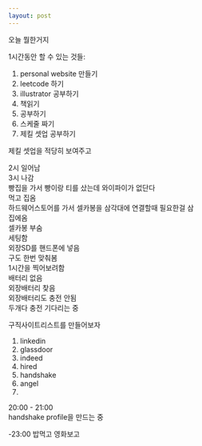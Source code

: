 ```yaml
---
layout: post
---
```


오늘 뭘한거지

1시간동안 할 수 있는 것들:
1. personal website 만들기
2. leetcode 하기
3. illustrator 공부하기
4. 책읽기
5. 공부하기
6. 스케줄 짜기
7. 제킬 셋업 공부하기

제킬 셋업을 적당히 보여주고


2시 일어남  
3시 나감  
빵집을 가서 빵이랑 티를 샀는데 와이파이가 없단다  
먹고 집옴  
하드웨어스토어를 가서 셀카봉을 삼각대에 연결할때 필요한걸 삼  
집에옴  
셀카봉 부숨  
세팅함  
외장SD를 핸드폰에 넣음  
구도 한번 맞춰봄  
1시간을 찍어보려함  
배터리 없음  
외장배터리 찾음  
외장배터리도 충전 안됨  
두개다 충전 기다리는 중  

구직사이트리스트를 만들어보자  

1. linkedin
2. glassdoor
3. indeed
4. hired
5. handshake
6. angel
7. 

20:00 - 21:00  
handshake profile을 만드는 중  

-23:00
밥먹고 영화보고  
